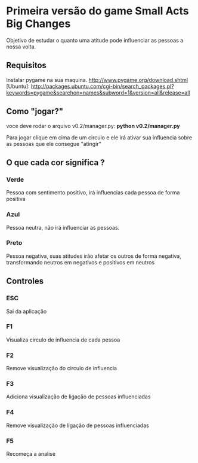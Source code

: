 # Primeira versão do game Small Acts Big Changes

Objetivo de estudar o quanto uma atitude pode influenciar as pessoas a nossa volta.

## Requisitos

Instalar pygame na sua maquina.
http://www.pygame.org/download.shtml
[Ubuntu]:
 http://packages.ubuntu.com/cgi-bin/search_packages.pl?keywords=pygame&searchon=names&subword=1&version=all&release=all    

## Como "jogar?"

voce deve rodar o arquivo v0.2/manager.py: **python v0.2/manager.py**

Para jogar clique em cima de um circulo e ele irá ativar sua influencia sobre as pessoas que ele consegue "atingir"


## O que cada cor significa ?

### Verde 
Pessoa com sentimento positivo, irá influencias cada pessoa de forma positiva

### Azul 
Pessoa neutra, não irá influenciar as pessoas.

### Preto
 Pessoa negativa, suas atitudes irão afetar os outros de forma negativa, transformando neutros em negativos e positivos em neutros

## Controles

### ESC 
Sai da aplicação

### F1
Visualiza circulo de influencia de cada pessoa

### F2 
Remove visualização do circulo de influencia 

### F3 
Adiciona visualização de ligação de pessoas influenciadas 

### F4
Remove visualização de ligação de pessoas influenciadas 

### F5 
Recomeça a analise


